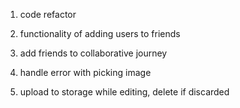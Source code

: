 1. code refactor
3. functionality of adding users to friends
4. add friends to collaborative journey
   

7. handle error with picking image
8. upload to storage while editing, delete if discarded